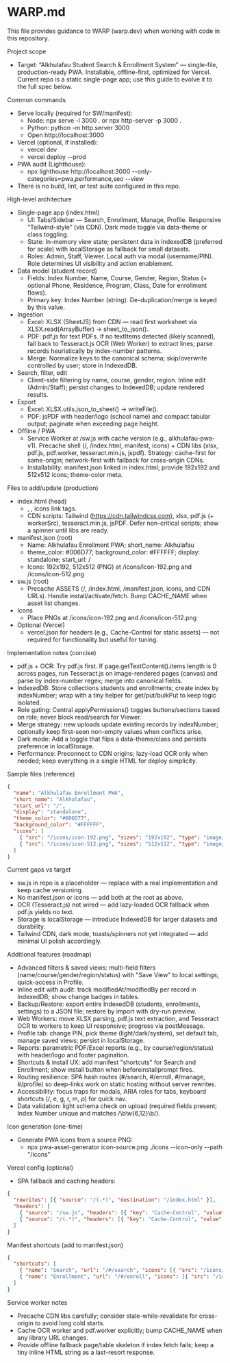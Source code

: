 # WARP.md

This file provides guidance to WARP (warp.dev) when working with code in this repository.

Project scope
- Target: “Alkhulafau Student Search & Enrollment System” — single-file, production-ready PWA. Installable, offline-first, optimized for Vercel. Current repo is a static single-page app; use this guide to evolve it to the full spec below.

Common commands
- Serve locally (required for SW/manifest):
  - Node: npx serve -l 3000 .  or  npx http-server -p 3000 .
  - Python: python -m http.server 3000
  - Open http://localhost:3000
- Vercel (optional, if installed):
  - vercel dev
  - vercel deploy --prod
- PWA audit (Lighthouse):
  - npx lighthouse http://localhost:3000 --only-categories=pwa,performance,seo --view
- There is no build, lint, or test suite configured in this repo.

High-level architecture
- Single-page app (index.html)
  - UI: Tabs/Sidebar — Search, Enrollment, Manage, Profile. Responsive “Tailwind-style” (via CDN). Dark mode toggle via data-theme or class toggling.
  - State: In-memory view state; persistent data in IndexedDB (preferred for scale) with localStorage as fallback for small datasets.
  - Roles: Admin, Staff, Viewer. Local auth via modal (username/PIN). Role determines UI visibility and action enablement.
- Data model (student record)
  - Fields: Index Number, Name, Course, Gender, Region, Status (+ optional Phone, Residence, Program, Class, Date for enrollment flows).
  - Primary key: Index Number (string). De-duplication/merge is keyed by this value.
- Ingestion
  - Excel: XLSX (SheetJS) from CDN — read first worksheet via XLSX.read(ArrayBuffer) → sheet_to_json().
  - PDF: pdf.js for text PDFs. If no textItems detected (likely scanned), fall back to Tesseract.js OCR (Web Worker) to extract lines; parse records heuristically by index-number patterns.
  - Merge: Normalize keys to the canonical schema; skip/overwrite controlled by user; store in IndexedDB.
- Search, filter, edit
  - Client-side filtering by name, course, gender, region. Inline edit (Admin/Staff); persist changes to IndexedDB; update rendered results.
- Export
  - Excel: XLSX.utils.json_to_sheet() → writeFile().
  - PDF: jsPDF with header/logo (school name) and compact tabular output; paginate when exceeding page height.
- Offline / PWA
  - Service Worker at /sw.js with cache version (e.g., alkhulafau-pwa-v1). Precache shell (/, /index.html, manifest, icons) + CDN libs (xlsx, pdf.js, pdf.worker, tesseract.min.js, jspdf). Strategy: cache-first for same-origin; network-first with fallback for cross-origin CDNs.
  - Installability: manifest.json linked in index.html; provide 192x192 and 512x512 icons; theme-color meta.

Files to add/update (production)
- index.html (head)
  - <link rel="manifest" href="/manifest.json">, <meta name="theme-color" content="#006D77">, icons link tags.
  - CDN scripts: Tailwind (https://cdn.tailwindcss.com), xlsx, pdf.js (+ workerSrc), tesseract.min.js, jsPDF. Defer non-critical scripts; show a spinner until libs are ready.
- manifest.json (root)
  - Name: Alkhulafau Enrollment PWA; short_name: Alkhulafau
  - theme_color: #006D77; background_color: #FFFFFF; display: standalone; start_url: /
  - Icons: 192x192, 512x512 (PNG) at /icons/icon-192.png and /icons/icon-512.png
- sw.js (root)
  - Precache ASSETS (/, /index.html, /manifest.json, icons, and CDN URLs). Handle install/activate/fetch. Bump CACHE_NAME when asset list changes.
- Icons
  - Place PNGs at /icons/icon-192.png and /icons/icon-512.png
- Optional (Vercel)
  - vercel.json for headers (e.g., Cache-Control for static assets) — not required for functionality but useful for tuning.

Implementation notes (concise)
- pdf.js + OCR: Try pdf.js first. If page.getTextContent().items length is 0 across pages, run Tesseract.js on image-rendered pages (canvas) and parse by index-number regex; merge into canonical fields.
- IndexedDB: Store collections students and enrollments; create index by indexNumber; wrap with a tiny helper for get/put/bulkPut to keep logic isolated.
- Role gating: Central applyPermissions() toggles buttons/sections based on role; never block read/search for Viewer.
- Merge strategy: new uploads update existing records by indexNumber; optionally keep first-seen non-empty values when conflicts arise.
- Dark mode: Add a toggle that flips a data-theme/class and persists preference in localStorage.
- Performance: Preconnect to CDN origins; lazy-load OCR only when needed; keep everything in a single HTML for deploy simplicity.

Sample files (reference)
```json path=null start=null
{
  "name": "Alkhulafau Enrollment PWA",
  "short_name": "Alkhulafau",
  "start_url": "/",
  "display": "standalone",
  "theme_color": "#006D77",
  "background_color": "#FFFFFF",
  "icons": [
    { "src": "/icons/icon-192.png", "sizes": "192x192", "type": "image/png" },
    { "src": "/icons/icon-512.png", "sizes": "512x512", "type": "image/png" }
  ]
}
```

Current gaps vs target
- sw.js in repo is a placeholder — replace with a real implementation and keep cache versioning.
- No manifest.json or icons — add both at the root as above.
- OCR (Tesseract.js) not wired — add lazy-loaded OCR fallback when pdf.js yields no text.
- Storage is localStorage — introduce IndexedDB for larger datasets and durability.
- Tailwind CDN, dark mode, toasts/spinners not yet integrated — add minimal UI polish accordingly.

Additional features (roadmap)
- Advanced filters & saved views: multi-field filters (name/course/gender/region/status) with "Save View" to local settings; quick-access in Profile.
- Inline edit with audit: track modifiedAt/modifiedBy per record in IndexedDB; show change badges in tables.
- Backup/Restore: export entire IndexedDB (students, enrollments, settings) to a JSON file; restore by import with dry-run preview.
- Web Workers: move XLSX parsing, pdf.js text extraction, and Tesseract OCR to workers to keep UI responsive; progress via postMessage.
- Profile tab: change PIN, pick theme (light/dark/system), set default tab, manage saved views; persist in localStorage.
- Reports: parametric PDF/Excel reports (e.g., by course/region/status) with header/logo and footer pagination.
- Shortcuts & install UX: add manifest "shortcuts" for Search and Enrollment; show install button when beforeinstallprompt fires.
- Routing resilience: SPA hash routes (#/search, #/enroll, #/manage, #/profile) so deep-links work on static hosting without server rewrites.
- Accessibility: focus traps for modals, ARIA roles for tabs, keyboard shortcuts (/, e, g, r, m, p) for quick nav.
- Data validation: light schema check on upload (required fields present; Index Number unique and matches /\b\w{6,12}\b/).

Icon generation (one-time)
- Generate PWA icons from a source PNG:
  - npx pwa-asset-generator icon-source.png ./icons --icon-only --path "/icons"

Vercel config (optional)
- SPA fallback and caching headers:
```json path=null start=null
{
  "rewrites": [{ "source": "/(.*)", "destination": "/index.html" }],
  "headers": [
    { "source": "/sw.js", "headers": [{ "key": "Cache-Control", "value": "no-cache" }] },
    { "source": "/(.*)", "headers": [{ "key": "Cache-Control", "value": "public, max-age=31536000, immutable" }] }
  ]
}
```

Manifest shortcuts (add to manifest.json)
```json path=null start=null
{
  "shortcuts": [
    { "name": "Search", "url": "/#/search", "icons": [{ "src": "/icons/icon-192.png", "sizes": "192x192", "type": "image/png" }] },
    { "name": "Enrollment", "url": "/#/enroll", "icons": [{ "src": "/icons/icon-192.png", "sizes": "192x192", "type": "image/png" }] }
  ]
}
```

Service worker notes
- Precache CDN libs carefully; consider stale-while-revalidate for cross-origin to avoid long cold starts.
- Cache OCR worker and pdf.worker explicitly; bump CACHE_NAME when any library URL changes.
- Provide offline fallback page/table skeleton if index fetch fails; keep a tiny inline HTML string as a last-resort response.
